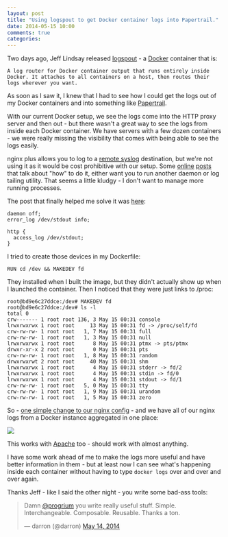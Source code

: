 ```yaml
---
layout: post
title: "Using logspout to get Docker container logs into Papertrail."
date: 2014-05-15 10:00
comments: true
categories:
---
```


Two days ago, Jeff Lindsay released [logspout](https://github.com/progrium/logspout) - a [Docker](https://www.docker.io/) container that is:

```
A log router for Docker container output that runs entirely inside Docker. It attaches to all containers on a host, then routes their logs wherever you want.
```

As soon as I saw it, I knew that I had to see how I could get the logs out of my Docker containers and into something like [Papertrail](https://papertrailapp.com).

With our current Docker setup, we see the logs come into the HTTP proxy server and then out - but there wasn't a great way to see the logs from inside each Docker container. We have servers with a few dozen containers - we were really missing the visibility that comes with being able to see the logs easily.

nginx plus allows you to log to a [remote syslog](http://nginx.org/en/docs/http/ngx_http_log_module.html) destination, but we're not using it as it would be cost prohibitive with our setup. Some [online](http://stackoverflow.com/questions/22541333/have-nginx-access-log-and-error-log-log-to-stdout-and-stderr-of-master-process) [posts](http://tastehoneyco.com/blog/log-nginx-to-stdout-and-stderr-when-run/) that talk about "how" to do it, either want you to run another daemon or log tailing utility. That seems a little kludgy - I don't want to manage more running processes.

The post that finally helped me solve it was [here](http://stackoverflow.com/a/23328458/3325898):

```
daemon off;
error_log /dev/stdout info;

http {
  access_log /dev/stdout;
}
```

I tried to create those devices in my Dockerfile:

```
RUN cd /dev && MAKEDEV fd
```

They installed when I built the image, but they didn't actually show up when I launched the container. Then I noticed that they were just links to /proc:

```
root@bd9e6c27ddce:/dev# MAKEDEV fd
root@bd9e6c27ddce:/dev# ls -l
total 0
crw------- 1 root root 136, 3 May 15 00:31 console
lrwxrwxrwx 1 root root     13 May 15 00:31 fd -> /proc/self/fd
crw-rw-rw- 1 root root   1, 7 May 15 00:31 full
crw-rw-rw- 1 root root   1, 3 May 15 00:31 null
lrwxrwxrwx 1 root root      8 May 15 00:31 ptmx -> pts/ptmx
drwxr-xr-x 2 root root      0 May 15 00:31 pts
crw-rw-rw- 1 root root   1, 8 May 15 00:31 random
drwxrwxrwt 2 root root     40 May 15 00:31 shm
lrwxrwxrwx 1 root root      4 May 15 00:31 stderr -> fd/2
lrwxrwxrwx 1 root root      4 May 15 00:31 stdin -> fd/0
lrwxrwxrwx 1 root root      4 May 15 00:31 stdout -> fd/1
crw-rw-rw- 1 root root   5, 0 May 15 00:31 tty
crw-rw-rw- 1 root root   1, 9 May 15 00:31 urandom
crw-rw-rw- 1 root root   1, 5 May 15 00:31 zero
```

So - [one simple change to our nginx config](https://github.com/octohost/harp-nginx/commit/530d75e47fbaf37ba9c88fc03e5792293df6087b) - and we have all of our nginx logs from a Docker instance aggregated in one place:

<a href="http://shared.froese.org/2014/0514183414.jpg"><img src="http://shared.froese.org/2014/0514183414small.jpg"></a>

This works with [Apache](https://github.com/octohost/wordpress/commit/f21c39d123e6aedce91b3f9ac9988ad04592cf59) too - should work with almost anything.

I have some work ahead of me to make the logs more useful and have better information in them - but at least now I can see what's happening inside each container without having to type `docker logs` over and over and over again.

Thanks Jeff - like I said the other night - you write some bad-ass tools:

<blockquote class="twitter-tweet" lang="en"><p>Damn <a href="https://twitter.com/progrium">@progrium</a> you write really useful stuff. Simple. Interchangeable. Composable. Reusable. Thanks a ton.</p>&mdash; darron (@darron) <a href="https://twitter.com/darron/statuses/466442046631587841">May 14, 2014</a></blockquote>
<script async src="//platform.twitter.com/widgets.js" charset="utf-8"></script>
